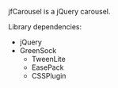 jfCarousel is a jQuery carousel.

Library dependencies:

<ul>
	<li>jQuery</li>
	<li>GreenSock
		<ul>
			<li>TweenLite</li>
			<li>EasePack</li>
			<li>CSSPlugin</li>
		</ul>
	</li>
</ul>